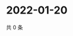 # 2022-01-20

共 0 条

<!-- BEGIN WEIBO -->
<!-- 最后更新时间 Thu Jan 20 2022 21:08:59 GMT+0800 (China Standard Time) -->

<!-- END WEIBO -->
